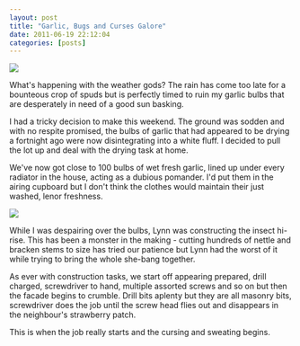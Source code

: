 ```yaml
---
layout: post
title: "Garlic, Bugs and Curses Galore"
date: 2011-06-19 22:12:04
categories: [posts]
---
```


![](http://www.earthwoman.co.uk/wp-content/uploads/2011/06/photo11-224x300.jpg)

What's happening with the weather gods? The rain has come too late for a bounteous crop of spuds but is perfectly timed to ruin my garlic bulbs that are desperately in need of a good sun basking.

I had a tricky decision to make this weekend. The ground was sodden and with no respite promised, the bulbs of garlic that had appeared to be drying a fortnight ago were now disintegrating into a white fluff. I decided to pull the lot up and deal with the drying task at home.

We've now got close to 100 bulbs of wet fresh garlic, lined up under every radiator in the house, acting as a dubious pomander. I'd put them in the airing cupboard but I don't think the clothes would maintain their just washed, lenor freshness.

![](http://www.earthwoman.co.uk/wp-content/uploads/2011/06/IMG_1385-224x300.jpg)

While I was despairing over the bulbs, Lynn was constructing the insect hi-rise. This has been a monster in the making - cutting hundreds of nettle and bracken stems to size has tried our patience but Lynn had the worst of it while trying to bring the whole she-bang together.

As ever with construction tasks, we start off appearing prepared, drill charged, screwdriver to hand, multiple assorted screws and so on but then the facade begins to crumble. Drill bits aplenty but they are all masonry bits, screwdriver does the job until the screw head flies out and disappears in the neighbour's strawberry patch.

This is when the job really starts and the cursing and sweating begins.
